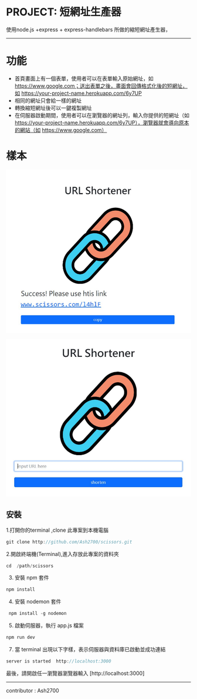# PROJECT: 短網址生產器
使用node.js +express + express-handlebars 所做的縮短網址產生器，
____
# 功能 

* 首頁畫面上有一個表單，使用者可以在表單輸入原始網址，如 https://www.google.com；送出表單之後，畫面會回傳格式化後的短網址，如 https://your-project-name.herokuapp.com/6y7UP
* 相同的網址只會給一樣的網址
* 轉換縮短網址後可以一鍵複製網址
* 在伺服器啟動期間，使用者可以在瀏覽器的網址列，輸入你提供的短網址（如 https://your-project-name.herokuapp.com/6y7UP），瀏覽器就會導向原本的網站（如 https://www.google.com）

# 樣本

![](/public/image/shortener.JPG)

![](/public/image/shortener2.JPG)


## 安裝

1.打開你的terminal ,clone 此專案到本機電腦
```jsx
git clone http://github.com/Ash2700/scissors.git 
```
    

2.開啟終端機(Terminal),進入存放此專案的資料夾

```jsx
cd  /path/scissors  
```

3. 安裝 npm 套件

```jsx
npm install 
```

4. 安裝 nodemon 套件

```jsx
 npm install -g nodemon 
```

5. 啟動伺服器，執行 app.js 檔案

```jsx
npm run dev
```

7. 當 terminal 出現以下字樣，表示伺服器與資料庫已啟動並成功連結
   
```jsx
server is started  http://localhost:3000
```
最後，請開啟任一瀏覽器瀏覽器輸入 [http://localhost:3000]
___
contributor : Ash2700

